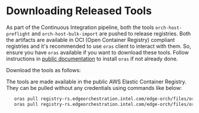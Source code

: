 <!---
   SPDX-FileCopyrightText: (C) 2025 Intel Corporation
   SPDX-License-Identifier: Apache-2.0
-->

# Downloading Released Tools

As part of the Continuous Integration pipeline, both the tools `orch-host-preflight` and `orch-host-bulk-import` are
pushed to release registries. Both the artifacts are available in OCI (Open Container Registry) compliant registries
and it's recommended to use `oras` client to interact with them. So, ensure you have `oras` available if you want to
download these tools. Follow instructions in [public documentation](https://oras.land/docs/installation) to install
`oras` if not already done.

Download the tools as follows:

The tools are made available in the public AWS Elastic Container Registry. They can be pulled without any credentials using commands like below:

   ```bash
      oras pull registry-rs.edgeorchestration.intel.com/edge-orch/files/orch-host-preflight:3.0
      oras pull registry-rs.edgeorchestration.intel.com/edge-orch/files/orch-host-bulk-import:3.0
   ```
